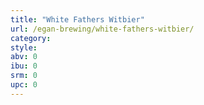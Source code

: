 ```yaml
---
title: "White Fathers Witbier"
url: /egan-brewing/white-fathers-witbier/
category: 
style: 
abv: 0
ibu: 0
srm: 0
upc: 0
---
```


